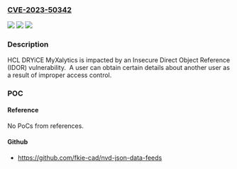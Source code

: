 ### [CVE-2023-50342](https://cve.mitre.org/cgi-bin/cvename.cgi?name=CVE-2023-50342)
![](https://img.shields.io/static/v1?label=Product&message=DRYiCE%20MyXalytics&color=blue)
![](https://img.shields.io/static/v1?label=Version&message=5.9%2C%206.0%2C%206.1%20&color=brightgreen)
![](https://img.shields.io/static/v1?label=Vulnerability&message=n%2Fa&color=blue)

### Description

HCL DRYiCE MyXalytics is impacted by an Insecure Direct Object Reference (IDOR) vulnerability.  A user can obtain certain details about another user as a result of improper access control.

### POC

#### Reference
No PoCs from references.

#### Github
- https://github.com/fkie-cad/nvd-json-data-feeds

